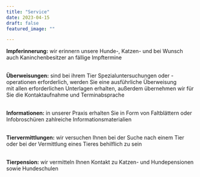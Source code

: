 ```yaml
---
title: "Service"
date: 2023-04-15
draft: false
featured_image: ""

---
```


**Impferinnerung:** wir erinnern unsere Hunde-, Katzen- und bei Wunsch auch Kaninchenbesitzer an fällige Impftermine  
<br />

**Überweisungen:** sind bei ihrem Tier Spezialuntersuchungen oder -operationen erforderlich, werden Sie eine ausführliche Überweisung  
mit allen erforderlichen Unterlagen erhalten, außerdem übernehmen wir für Sie die Kontaktaufnahme und Terminabsprache  
<br />

**Informationen:** in unserer Praxis erhalten Sie in Form von Faltblättern oder Infobroschüren zahlreiche Informationsmaterialien  
<br />

**Tiervermittlungen:** wir versuchen Ihnen bei der Suche nach einem Tier oder bei der Vermittlung eines Tieres behilflich zu sein  
<br />

**Tierpension:** wir vermitteln Ihnen Kontakt zu Katzen- und Hundepensionen sowie Hundeschulen 
